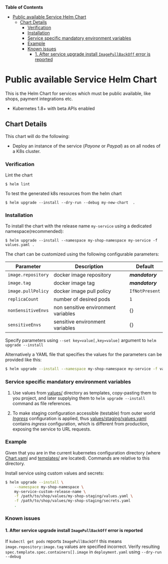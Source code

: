 <!-- START doctoc generated TOC please keep comment here to allow auto update -->
<!-- DON'T EDIT THIS SECTION, INSTEAD RE-RUN doctoc TO UPDATE -->
**Table of Contents**  

- [Public available Service Helm Chart](#public-available-service-helm-chart)
  - [Chart Details](#chart-details)
    - [Verification](#verification)
    - [Installation](#installation)
    - [Service specific mandatory environment variables](#service-specific-mandatory-environment-variables)
    - [Example](#example)
    - [Known issues](#known-issues)
      - [1. After service upgrade install `ImagePullBackOff` error is reported](#1-after-service-upgrade-install-imagepullbackoff-error-is-reported)

<!-- END doctoc generated TOC please keep comment here to allow auto update -->

# Public available Service Helm Chart

This is the Helm Chart for services which must be public available, like shops, payment integrations etc.


* Kubernetes 1.8+ with beta APIs enabled

## Chart Details

This chart will do the following:

* Deploy an instance of the service (_Payone_ or _Paypal_) as on all nodes of a K8s cluster.

### Verification

Lint the chart

```
$ helm lint
```

To test the generated k8s resources from the helm chart

```
$ helm upgrade --install --dry-run --debug my-new-chart  .
```

### Installation

To install the chart with the release name `my-service` using a dedicated namespace(recommended):

```
$ helm upgrade --install --namespace my-shop-namespace my-service -f values.yaml .
```

The chart can be customized using the following configurable parameters:

| Parameter | Description | Default |
| --- | --- | --- |
| `image.repository` | docker image repository | ***mandatory*** |
| `image.tag` | docker image tag | ***mandatory*** |
| `image.pullPolicy` | docker image pull policy | `IfNotPresent` |
| `replicaCount` | number of desired pods | `1` |
| `nonSensitiveEnvs` | non sensitive environment variables | {} |
| `sensitiveEnvs` | sensitive environment variables | {} |

Specify parameters using `--set key=value[,key=value]` argument to `helm upgrade --install`

Alternatively a YAML file that specifies the values for the parameters can be provided like this:

```bash
$ helm upgrade --install --namespace my-shop-namespace my-service -f values.yaml .
```

### Service specific mandatory environment variables

1. Use values from [values/](values/) directory as templates, copy-pasting them to you project,
and later supplying them to `helm upgrade --install` command as file references.

2. To make staging configuration accessible (testable) from outer world 
[_Ingress_](https://kubernetes.io/docs/concepts/services-networking/ingress/) configuration is applied,
thus [values/staging/values.yaml](values/staging/values.yaml) contains _ingress_ configuration, 
which is different from production, exposing the service to URL requests.

### Example

Given that you are in the current kubernetes configuration directory 
(where [Chart.yaml](Chart.yaml) and [templates/](templates/) are located).
Commands are relative to this directory. 

Install service using custom values and secrets:

```bash
$ helm upgrade --install \
    --namespace my-shop-namespace \
    my-service-custom-release-name \
    -f /path/to/shop/values/my-shop-staging/values.yaml \
    -f /path/to/shop/values/my-shop-staging/secrets.yaml 
    . 
```

### Known issues

#### 1. After service upgrade install `ImagePullBackOff` error is reported

  If `kubectl get pods` reports `ImagePullBackOff` this means `image.repository:image.tag` values
  are specified incorrect. Verify resulting `spec.template.spec.containers[].image` in `deployment.yaml`
  using `--dry-run --debug`